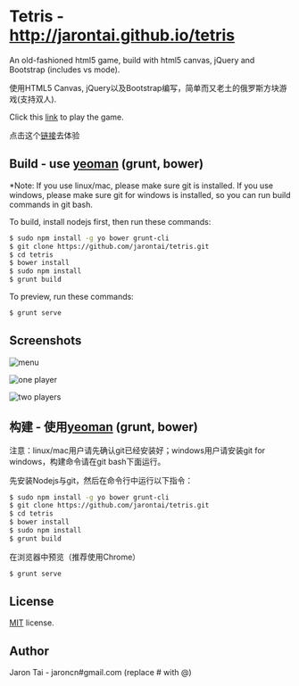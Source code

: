 Tetris - http://jarontai.github.io/tetris
=============

An old-fashioned html5 game, build with html5 canvas, jQuery and Bootstrap (includes vs mode). 

使用HTML5 Canvas, jQuery以及Bootstrap编写，简单而又老土的俄罗斯方块游戏(支持双人). 

Click this [link](http://jarontai.github.io/tetris) to play the game.

点击这个[链接](http://jarontai.github.io/tetris)去体验

Build - use [yeoman](http://yeoman.io/) (grunt, bower)
-----
*Note: If you use linux/mac, please make sure git is installed. If you use windows, please make sure git for windows is installed, so you can run build commands in git bash.

To build, install nodejs first, then run these commands:

```bash
$ sudo npm install -g yo bower grunt-cli
$ git clone https://github.com/jarontai/tetris.git
$ cd tetris
$ bower install
$ sudo npm install
$ grunt build

```
To preview, run these commands:

```bash
$ grunt serve
```

Screenshots
------------
![menu](https://raw.github.com/jarontai/tetris/master/screenshots/menu.png)


![one player](https://raw.github.com/jarontai/tetris/master/screenshots/one.png)


![two players](https://raw.github.com/jarontai/tetris/master/screenshots/two.png)



构建 - 使用[yeoman](http://yeoman.io/) (grunt, bower)
-----
注意：linux/mac用户请先确认git已经安装好；windows用户请安装git for windows，构建命令请在git bash下面运行。

先安装Nodejs与git，然后在命令行中运行以下指令：
```bash
$ sudo npm install -g yo bower grunt-cli
$ git clone https://github.com/jarontai/tetris.git
$ cd tetris
$ bower install
$ sudo npm install
$ grunt build
```

在浏览器中预览（推荐使用Chrome）
```bash
$ grunt serve
```


License
------------
[MIT](http://en.wikipedia.org/wiki/MIT_License) license.


Author
------
Jaron Tai - jaroncn#gmail.com (replace # with @)
